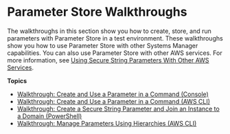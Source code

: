 # Parameter Store Walkthroughs<a name="sysman-paramstore-walk"></a>

The walkthroughs in this section show you how to create, store, and run parameters with Parameter Store in a test environment\. These walkthroughs show you how to use Parameter Store with other Systems Manager capabilities\. You can also use Parameter Store with other AWS services\. For more information, see [Using Secure String Parameters With Other AWS Services](sysman-paramstore-securestring.md#sysman-paramstore-securelam)\.

**Topics**
+ [Walkthrough: Create and Use a Parameter in a Command \(Console\)](sysman-paramstore-console.md)
+ [Walkthrough: Create and Use a Parameter in a Command \(AWS CLI\)](sysman-paramstore-cli.md)
+ [Walkthrough: Create a Secure String Parameter and Join an Instance to a Domain \(PowerShell\)](sysman-param-securestring-walkthrough.md)
+ [Walkthrough: Manage Parameters Using Hierarchies \(AWS CLI\)](sysman-paramstore-walk-hierarchies.md)